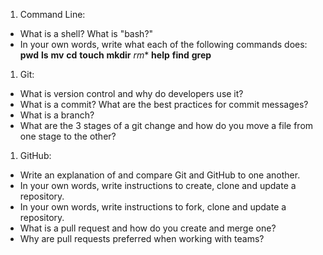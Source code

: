 1. Command Line:
* What is a shell? What is "bash?"
* In your own words, write what each of the following commands does:
**pwd**
**ls**
**mv**
**cd**
**touch**
**mkdir**
*rm**
**help**
**find**
**grep**


1. Git:
* What is version control and why do developers use it?
* What is a commit? What are the best practices for commit messages?
* What is a branch?
* What are the 3 stages of a git change and how do you move a file from one stage to the other?


1. GitHub:
* Write an explanation of and compare Git and GitHub to one another.
* In your own words, write instructions to create, clone and update a repository.
* In your own words, write instructions to fork, clone and update a repository.
* What is a pull request and how do you create and merge one?
* Why are pull requests preferred when working with teams?